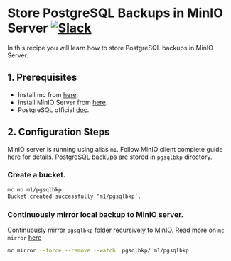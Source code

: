 # Store PostgreSQL Backups in MinIO Server [![Slack](https://slack.min.io/slack?type=svg)](https://slack.min.io)

In this recipe you will learn how to store PostgreSQL backups in MinIO Server.

## 1. Prerequisites

* Install mc from [here](https://docs.min.io/docs/minio-client-quickstart-guide).
* Install MinIO Server from [here](https://docs.min.io/docs/minio-quickstart-guide).
* PostgreSQL official [doc](https://www.postgresql.org/docs/).

## 2. Configuration Steps

MinIO server is running using alias ``m1``. Follow MinIO client complete guide [here](https://docs.min.io/docs/minio-client-complete-guide) for details. PostgreSQL  backups are stored in ``pgsqlbkp`` directory.

### Create a bucket.

```sh
mc mb m1/pgsqlbkp
Bucket created successfully ‘m1/pgsqlbkp’.
```

### Continuously mirror local backup to MinIO server.

Continuously mirror ``pgsqlbkp`` folder recursively to MinIO. Read more on ``mc mirror`` [here](https://docs.min.io/docs/minio-client-complete-guide#mirror)

```sh
mc mirror --force --remove --watch  pgsqlbkp/ m1/pgsqlbkp
```
